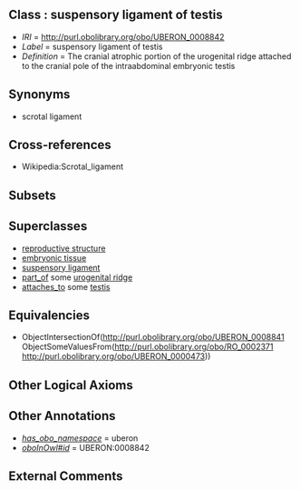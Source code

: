 
## Class : suspensory ligament of testis

 * *IRI* = http://purl.obolibrary.org/obo/UBERON_0008842
 * *Label* = suspensory ligament of testis
 * *Definition* = The cranial atrophic portion of the urogenital ridge attached to the cranial pole of the intraabdominal embryonic testis

## Synonyms

 * scrotal ligament

## Cross-references

 * Wikipedia:Scrotal_ligament

## Subsets


## Superclasses

 * [reproductive structure](../../UBERON/56/UBERON_0005156.md)
 * [embryonic tissue](../../UBERON/91/UBERON_0005291.md)
 * [suspensory ligament](../../UBERON/41/UBERON_0008841.md)
 * [part_of](../../BFO/50/BFO_0000050.md) some [urogenital ridge](../../UBERON/76/UBERON_0004876.md)
 * [attaches_to](../../RO/71/RO_0002371.md) some [testis](../../UBERON/73/UBERON_0000473.md)

## Equivalencies

 * ObjectIntersectionOf(<http://purl.obolibrary.org/obo/UBERON_0008841> ObjectSomeValuesFrom(<http://purl.obolibrary.org/obo/RO_0002371> <http://purl.obolibrary.org/obo/UBERON_0000473>))

## Other Logical Axioms


## Other Annotations

 * *[has_obo_namespace](../../ce/oboInOwl#hasOBONamespace.md)* = uberon
 * *[oboInOwl#id](../../id/oboInOwl#id.md)* = UBERON:0008842

## External Comments

